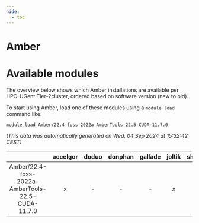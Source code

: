 ```yaml
---
hide:
  - toc
---
```


Amber
=====

# Available modules


The overview below shows which Amber installations are available per HPC-UGent Tier-2cluster, ordered based on software version (new to old).

To start using Amber, load one of these modules using a `module load` command like:

```shell
module load Amber/22.4-foss-2022a-AmberTools-22.5-CUDA-11.7.0
```

*(This data was automatically generated on Wed, 04 Sep 2024 at 15:32:42 CEST)*  

| |accelgor|doduo|donphan|gallade|joltik|shinx|skitty|
| :---: | :---: | :---: | :---: | :---: | :---: | :---: | :---: |
|Amber/22.4-foss-2022a-AmberTools-22.5-CUDA-11.7.0|x|-|-|-|x|-|-|
